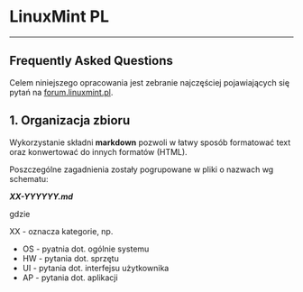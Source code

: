 LinuxMint PL
============
----
Frequently Asked Questions
--------------------------

Celem niniejszego opracowania jest zebranie najczęściej pojawiających się pytań na [forum.linuxmint.pl](forum.linuxmint.pl).

## 1. Organizacja zbioru
Wykorzystanie składni __markdown__ pozwoli w łatwy sposób formatować text oraz konwertować do innych formatów (HTML).

Poszczególne zagadnienia zostały pogrupowane w pliki o nazwach wg schematu:

___XX-YYYYYY.md___

gdzie

XX - oznacza kategorie, np. 

* OS - pyatnia dot. ogólnie systemu
* HW - pytania dot. sprzętu
* UI - pytania dot. interfejsu użytkownika
* AP - pytania dot. aplikacji

